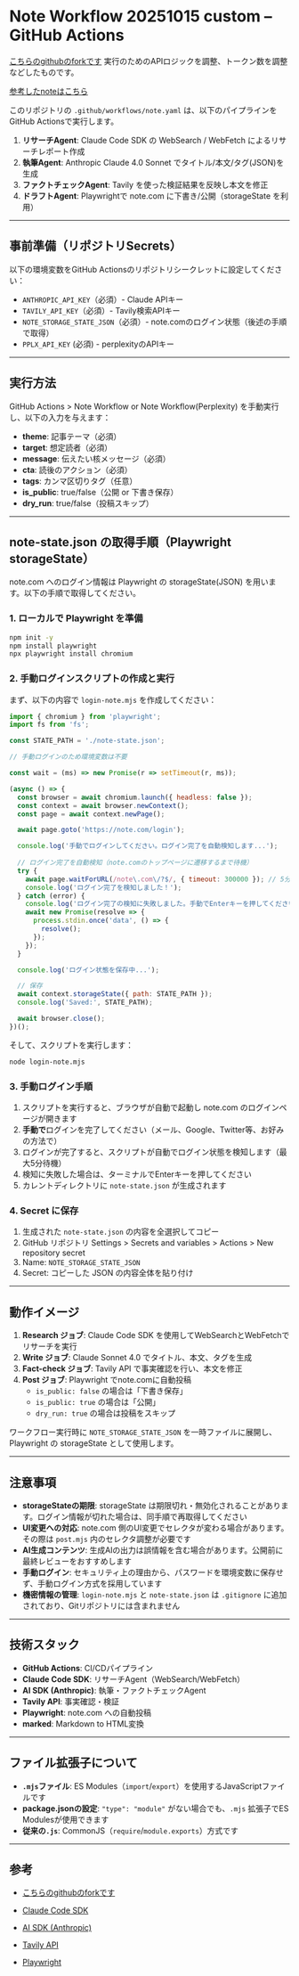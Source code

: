 # Note Workflow 20251015 custom – GitHub Actions

[こちらのgithubのforkです](https://github.com/Go-555/github-actions-note)
実行のためのAPIロジックを調整、トークン数を調整などしたものです。

[参考したnoteはこちら](https://note.com/joyous_hawk969/n/n7e325e86a3db)




このリポジトリの `.github/workflows/note.yaml` は、以下のパイプラインをGitHub Actionsで実行します。

1) **リサーチAgent**: Claude Code SDK の WebSearch / WebFetch によるリサーチレポート作成
2) **執筆Agent**: Anthropic Claude 4.0 Sonnet でタイトル/本文/タグ(JSON)を生成
3) **ファクトチェックAgent**: Tavily を使った検証結果を反映し本文を修正
4) **ドラフトAgent**: Playwrightで note.com に下書き/公開（storageState を利用）

---

## 事前準備（リポジトリSecrets）

以下の環境変数をGitHub Actionsのリポジトリシークレットに設定してください：

- `ANTHROPIC_API_KEY`（必須）- Claude APIキー
- `TAVILY_API_KEY`（必須）- Tavily検索APIキー
- `NOTE_STORAGE_STATE_JSON`（必須）- note.comのログイン状態（後述の手順で取得）
- `PPLX_API_KEY` (必須) - perplexityのAPIキー

---

## 実行方法

GitHub Actions > Note Workflow or Note Workflow(Perplexity) を手動実行し、以下の入力を与えます：

- **theme**: 記事テーマ（必須）
- **target**: 想定読者（必須）
- **message**: 伝えたい核メッセージ（必須）
- **cta**: 読後のアクション（必須）
- **tags**: カンマ区切りタグ（任意）
- **is_public**: true/false（公開 or 下書き保存）
- **dry_run**: true/false（投稿スキップ）

---

## note-state.json の取得手順（Playwright storageState）

note.com へのログイン情報は Playwright の storageState(JSON) を用います。以下の手順で取得してください。

### 1. ローカルで Playwright を準備

```bash
npm init -y
npm install playwright
npx playwright install chromium
```

### 2. 手動ログインスクリプトの作成と実行

まず、以下の内容で `login-note.mjs` を作成してください：

```javascript
import { chromium } from 'playwright';
import fs from 'fs';

const STATE_PATH = './note-state.json';

// 手動ログインのため環境変数は不要

const wait = (ms) => new Promise(r => setTimeout(r, ms));

(async () => {
  const browser = await chromium.launch({ headless: false });
  const context = await browser.newContext();
  const page = await context.newPage();

  await page.goto('https://note.com/login');

  console.log('手動でログインしてください。ログイン完了を自動検知します...');
  
  // ログイン完了を自動検知（note.comのトップページに遷移するまで待機）
  try {
    await page.waitForURL(/note\.com\/?$/, { timeout: 300000 }); // 5分待機
    console.log('ログイン完了を検知しました！');
  } catch (error) {
    console.log('ログイン完了の検知に失敗しました。手動でEnterキーを押してください。');
    await new Promise(resolve => {
      process.stdin.once('data', () => {
        resolve();
      });
    });
  }

  console.log('ログイン状態を保存中...');

  // 保存
  await context.storageState({ path: STATE_PATH });
  console.log('Saved:', STATE_PATH);

  await browser.close();
})();
```

そして、スクリプトを実行します：

```bash
node login-note.mjs
```

### 3. 手動ログイン手順

1. スクリプトを実行すると、ブラウザが自動で起動し note.com のログインページが開きます
2. **手動で**ログインを完了してください（メール、Google、Twitter等、お好みの方法で）
3. ログインが完了すると、スクリプトが自動でログイン状態を検知します（最大5分待機）
4. 検知に失敗した場合は、ターミナルでEnterキーを押してください
5. カレントディレクトリに `note-state.json` が生成されます

### 4. Secret に保存

1. 生成された `note-state.json` の内容を全選択してコピー
2. GitHub リポジトリ Settings > Secrets and variables > Actions > New repository secret
3. Name: `NOTE_STORAGE_STATE_JSON`
4. Secret: コピーした JSON の内容全体を貼り付け

---

## 動作イメージ

1. **Research ジョブ**: Claude Code SDK を使用してWebSearchとWebFetchでリサーチを実行
2. **Write ジョブ**: Claude Sonnet 4.0 でタイトル、本文、タグを生成
3. **Fact-check ジョブ**: Tavily API で事実確認を行い、本文を修正
4. **Post ジョブ**: Playwright でnote.comに自動投稿
   - `is_public: false` の場合は「下書き保存」
   - `is_public: true` の場合は「公開」
   - `dry_run: true` の場合は投稿をスキップ

ワークフロー実行時に `NOTE_STORAGE_STATE_JSON` を一時ファイルに展開し、Playwright の storageState として使用します。

---

## 注意事項

- **storageStateの期限**: storageState は期限切れ・無効化されることがあります。ログイン情報が切れた場合は、同手順で再取得してください
- **UI変更への対応**: note.com 側のUI変更でセレクタが変わる場合があります。その際は `post.mjs` 内のセレクタ調整が必要です
- **AI生成コンテンツ**: 生成AIの出力は誤情報を含む場合があります。公開前に最終レビューをおすすめします
- **手動ログイン**: セキュリティ上の理由から、パスワードを環境変数に保存せず、手動ログイン方式を採用しています
- **機密情報の管理**: `login-note.mjs` と `note-state.json` は `.gitignore` に追加されており、Gitリポジトリには含まれません

---

## 技術スタック

- **GitHub Actions**: CI/CDパイプライン
- **Claude Code SDK**: リサーチAgent（WebSearch/WebFetch）
- **AI SDK (Anthropic)**: 執筆・ファクトチェックAgent
- **Tavily API**: 事実確認・検証
- **Playwright**: note.com への自動投稿
- **marked**: Markdown to HTML変換

---

## ファイル拡張子について

- **`.mjs`ファイル**: ES Modules（`import`/`export`）を使用するJavaScriptファイルです
- **package.jsonの設定**: `"type": "module"` がない場合でも、`.mjs` 拡張子でES Modulesが使用できます
- **従来の`.js`**: CommonJS（`require`/`module.exports`）方式です

---

## 参考
- [こちらのgithubのforkです](https://github.com/Go-555/github-actions-note)

- [Claude Code SDK](https://github.com/anthropics/anthropic-claude-code)
- [AI SDK (Anthropic)](https://sdk.vercel.ai/docs)
- [Tavily API](https://docs.tavily.com/)
- [Playwright](https://playwright.dev/)
